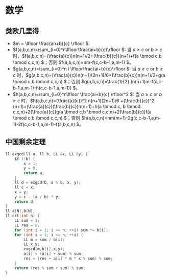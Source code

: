 # 数学

## 类欧几里得

* $m = \lfloor \frac{an+b}{c} \rfloor $.
* $f(a,b,c,n)=\sum_{i=0}^n\lfloor\frac{ai+b}{c}\rfloor $: 当 $a \ge c$ or $b \ge c$ 时，$f(a,b,c,n)=(\frac{a}{c})n(n+1)/2+(\frac{b}{c})(n+1)+f(a \bmod c,b \bmod c,c,n) $；否则 $f(a,b,c,n)=nm-f(c,c-b-1,a,m-1) $。
* $g(a,b,c,n)=\sum_{i=0}^n i \lfloor\frac{ai+b}{c}\rfloor $: 当 $a \ge c$ or $b \ge c$ 时，$g(a,b,c,n)=(\frac{a}{c})n(n+1)(2n+1)/6+(\frac{b}{c})n(n+1)/2+g(a \bmod c,b \bmod c,c,n) $；否则 $g(a,b,c,n)=\frac{1}{2} (n(n+1)m-f(c,c-b-1,a,m-1)-h(c,c-b-1,a,m-1)) $。
* $h(a,b,c,n)=\sum_{i=0}^n\lfloor \frac{ai+b}{c} \rfloor^2 $: 当 $a \ge c$ or $b \ge c$ 时，$h(a,b,c,n)=(\frac{a}{c})^2 n(n+1)(2n+1)/6 +(\frac{b}{c})^2 (n+1)+(\frac{a}{c})(\frac{b}{c})n(n+1)+h(a \bmod c, b \bmod c,c,n)+2(\frac{a}{c})g(a \bmod c,b \bmod c,c,n)+2(\frac{b}{c})f(a \bmod c,b \bmod c,c,n) $；否则 $h(a,b,c,n)=nm(m+1)-2g(c,c-b-1,a,m-1)-2f(c,c-b-1,a,m-1)-f(a,b,c,n) $。

## 中国剩余定理

```c++
ll exgcd(ll a, ll b, LL &x, LL &y) {
    if (!b) {
        x = 1;
        y = 0;
        return a;
    }
    ll d = exgcd(b, a % b, x, y);
    ll c = x;
    x = y;
    y = c - (a / b) * y;
    return d;
}
ll a[N],b[N];
ll crt(int n) {
    LL sum = 1;
    LL res = 0;
    for (int i = 1; i <= n; ++i) sum *= b[i];
    for (int i = 1; i <= n; ++i) {
        LL m = sum / b[i];
        LL x,y;
        exgcd(m,b[i],x,y);
        a[i] = (a[i] + sum) % sum;
        res = (res + a[i] * m * x % sum) % sum;
    }
    return (res % sum + sum) % sum;
}
```
